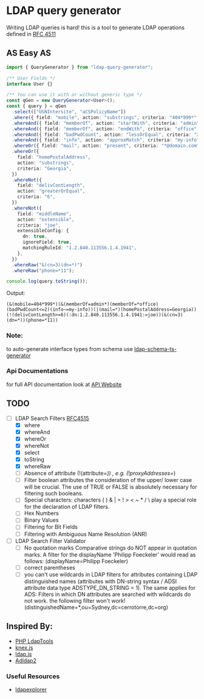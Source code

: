 # LDAP query generator

Writing LDAP queries is hard!
this is a tool to generate LDAP operations defined in [RFC 4511](https://tools.ietf.org/html/rfc4511)

## AS Easy AS

```ts
import { QueryGenerator } from "ldap-query-generator";

/** User Fields */
interface User {}

/** You can use it with or without generic type */
const qGen = new QueryGenerator<User>();
const { query } = qGen
  .select(["USNIntersite", "aCSPolicyName"])
  .where({ field: "mobile", action: "substrings", criteria: "404*999*" })
  .whereAnd({ field: "memberOf", action: "startWith", criteria: "admin" })
  .whereAnd({ field: "memberOf", action: "endWith", criteria: "office" })
  .whereAnd({ field: "badPwdCount", action: "lessOrEqual", criteria: "2" })
  .whereAnd({ field: "info", action: "approxMatch", criteria: "my-info" })
  .whereOr({ field: "mail", action: "present", criteria: "*@domain.com" })
  .whereOr({
    field: "homePostalAddress",
    action: "substrings",
    criteria: "Georgia",
  })
  .whereNot({
    field: "delivContLength",
    action: "greaterOrEqual",
    criteria: "6",
  })
  .whereNot({
    field: "middleName",
    action: "extensible",
    criteria: "joe",
    extensibleConfig: {
      dn: true,
      ignoreField: true,
      matchingRuleId: "1.2.840.113556.1.4.1941",
    },
  })
  .whereRaw("&(cn=3)(dn=*)")
  .whereRaw("phone=*11");

console.log(query.toString());
```

Output:

```
(&(mobile=404*999*)(&(memberOf=admin*)(memberOf=*office)(badPwdCount<=2)(info~=my-info))(|(mail=*)(homePostalAddress=Georgia))(!(delivContLength>=6)(:dn:1.2.840.113556.1.4.1941:=joe))(&(cn=3)(dn=*))(phone=*11))
```

### Note:

to auto-generate interface types from schema use [ldap-schema-ts-generator](https://www.npmjs.com/package/ldap-schema-ts-generator)

### Api Documentations

for full API documentation look at [API Website](https://saostad.github.io/ldap-query-generator/modules/_index_.html)

## TODO

- [ ] LDAP Search Filters [RFC4515](https://tools.ietf.org/html/rfc4515)
  - [x] where
  - [x] whereAnd
  - [x] whereOr
  - [x] whereNot
  - [x] select
  - [x] toString
  - [x] whereRaw
  - [ ] Absence of attribute (!(attribute=_)) , e.g. (!proxyAddresses=_)
  - [ ] Filter boolean attributes the consideration of the upper/ lower case will be crucial. The use of TRUE or FALSE is absolutely necessary for filtering such booleans.
  - [ ] Special characters: characters ( ) & | = ! > < ~ \* / \ play a special role for the declaration of LDAP filters.
  - [ ] Hex Numbers
  - [ ] Binary Values
  - [ ] Filtering for Bit Fields
  - [ ] Filtering with Ambiguous Name Resolution (ANR)
- [ ] LDAP Search Filter Validator
  - [ ] No quotation marks Comparative strings do NOT appear in quotation marks. A filter for the displayName 'Philipp Foeckeler' would read as follows: (displayName=Philipp Foeckeler)
  - [ ] correct parentheses
  - [ ] you can't use wildcards in LDAP filters for attributes containing LDAP distinguished names (attributes with DN-string syntax / ADSI attribute data type ADSTYPE_DN_STRING = 1). The same applies for ADS: Filters in which DN attributes are searched with wildcards do not work. the following filter won't work!
        (distinguishedName=\*,ou=Sydney,dc=cerrotorre,dc=org)

## Inspired By:

- [PHP LdapTools](http://www.phpldaptools.com/tutorials/Building-LDAP-Queries/)
- [knex.js](http://knexjs.org/)
- [ldap.js](http://ldapjs.org/filters.html)
- [Adldap2](https://github.com/Adldap2/Adldap2)

### Useful Resources

- [ldapexplorer](http://www.ldapexplorer.com/en/manual/109010000-ldap-filter-syntax.htm)
